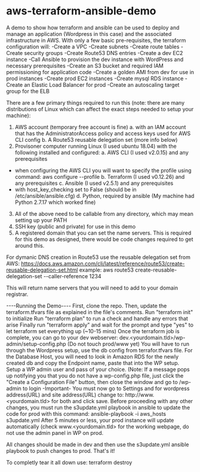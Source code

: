 # aws-terraform-ansible-demo
A demo to show how terraform and ansible can be used to deploy and manage an application (Wordpress in this case) and the associated infrastructure in AWS.
With only a few basic pre-requisites, the terraform configuration will:
-Create a VPC
-Create subnets
-Create route tables
-Create security groups
-Create Route53 DNS entries
-Create a dev EC2 instance
-Call Ansible to provision the dev instance with WordPress and necessary prerequisites
-Create an S3 bucket and required IAM permissioning for application code
-Create a golden AMI from dev for use in prod instances
-Create prod EC2 instances
-Create mysql RDS instance
-Create an Elastic Load Balancer for prod
-Create an autoscaling target group for the ELB


There are a few primary things required to run this (note: there are many distributions of Linux which can affect the exact steps needed to setup your machine):
1. AWS account (temporary free account is fine)
 a. with an IAM account that has the AdministratorAccess policy and access keys used for AWS CLI config
 b. A Route53 reusable delegation set (more info below)
2. Provisoner computer running Linux (I used ubuntu 18.04) with the following installed and configured:
 a. AWS CLI (I used v2.0.15) and any prerequisites
  - when configuring the AWS CLI you will want to specify the profile using command: aws configure --profile <profilename>
 b. Terraform (I used v0.12.26) and any prerequisites
 c. Ansible (I used v2.5.1) and any prerequisites
  - with host_key_checking set to False (should be in /etc/ansible/ansible.cfg)
 d. Python, required by ansible (My machine had Python 2.7.17 which worked fine)
3. All of the above need to be callable from any directory, which may mean setting up your PATH
4. SSH key (public and private) for use in this demo
5. A registered domain that you can set the name servers. This is required for this demo as designed, there would be code changes required to get around this.

For dymanic DNS creation in Route53 use the reusable delegation set from AWS:
https://docs.aws.amazon.com/cli/latest/reference/route53/create-reusable-delegation-set.html
example: aws route53 create-reusable-delegation-set --caller-reference 1234

This will return name servers that you will need to add to your domain registrar.

----Running the Demo----
First, clone the repo.
Then, update the terraform.tfvars file as explained in the file's comments.
Run "terraform init" to initialize
Run "terraform plan" to run a check and handle any errors that arise
Finally run "terraform apply" and wait for the prompt and type "yes" to let terraform set everything up (~10-15 mins)
Once the terraform job is complete, you can go to your dev webserver: dev.<yourdomain.tld>/wp-admin/setup-config.php (Do not touch prod/www yet)
You will have to run through the Wordpress setup, use the db config from terrafor.tfvars file.
For the Database Host, you will need to look in Amazon RDS for the newly created db and copy the Endpoint name, paste that into the WP setup.
Setup a WP admin user and pass of your choice.
(Note: If a message pops up notifying you that you do not have a wp-config.php file, just click the "Create a Configuration File" button, then close the window and go to /wp-admin to login
-Important-
You must now go to Settings and for wordpress address(URL) and site address(URL) change to: http://www.<yourdomain.tld> for both and click save.
Before proceeding with any other changes, you must run the s3update.yml playbook in ansible to update the code for prod with this command: ansible-playbook -i aws_hosts s3update.yml
After 5 minutes or less, your prod instance will update automatically (check www.<yourdomain.tld> for the working webpage, do not use the admin panel in WP on prod.

All changes should be made in dev and then use the s3update.yml ansible playbook to push changes to prod.
That's it!

To completly tear it all down use: terraform destroy



